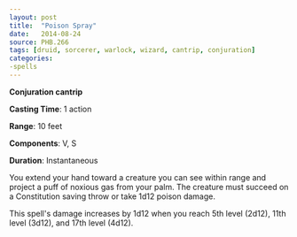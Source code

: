 ```yaml
---
layout: post
title:  "Poison Spray"
date:   2014-08-24
source: PHB.266
tags: [druid, sorcerer, warlock, wizard, cantrip, conjuration]
categories:
-spells
---
```


**Conjuration cantrip**

**Casting Time**: 1 action

**Range**: 10 feet

**Components**: V, S

**Duration**: Instantaneous

You extend your hand toward a creature you can see within range and project a puff of noxious gas from your palm. The creature must succeed on a Constitution saving throw or take 1d12 poison damage.

This spell's damage increases by 1d12 when you reach 5th level (2d12), 11th level (3d12), and 17th level (4d12).
